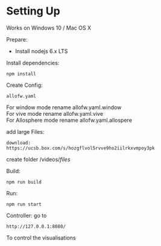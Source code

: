 # Setting Up
Works on Windows 10 / Mac OS X 

Prepare:
- Install nodejs 6.x LTS

Install dependencies:

    npm install

Create Config:

    allofw.yaml

For window mode rename allofw.yaml.window  <br />
For vive mode rename allofw.yaml.vive  <br />
For Allosphere mode rename allofw.yaml.allospere  <br />

add large Files:
    
    download:
    https://ucsb.box.com/s/hozgflvol5rvve9ho2iilrkxvmpoy3pk

create folder /videos/*files*

Build:

    npm run build

Run:

    npm run start


Controller:
go to 

    http://127.0.0.1:8080/

To control the visualisations



